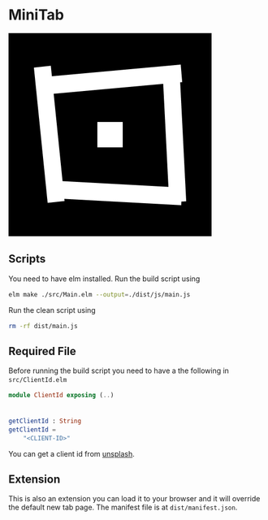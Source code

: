 # MiniTab

![logo](./dist/img/minitab.png)

## Scripts

You need to have elm installed. Run the build script using

```bash
elm make ./src/Main.elm --output=./dist/js/main.js
```

Run the clean script using

```bash
rm -rf dist/main.js
```

## Required File

Before running the build script you need to have a the following in `src/ClientId.elm`

```elm
module ClientId exposing (..)


getClientId : String
getClientId =
    "<CLIENT-ID>"
```

You can get a client id from [unsplash](https://unsplash.com/developers).

## Extension

This is also an extension you can load it to your browser and it will override the default new tab page.
The manifest file is at `dist/manifest.json`.
